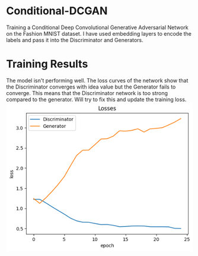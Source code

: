 # Conditional-DCGAN

Training a Conditional Deep Convolutional Generative Adversarial Network on the Fashion MNIST dataset. I have used embedding layers to encode the labels and pass it into the Discriminator and Generators.

# Training Results

The model isn't performing well. The loss curves of the network show that the Discriminator converges with idea value but the Generator fails to converge. This means that the Discriminator network is too strong compared to the generator. Will try to fix this and update the training loss.
![loss.png](./images/cDCGAN_Loss.png)